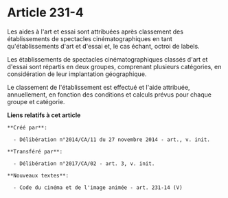# Article 231-4

Les aides à l'art et essai sont attribuées après classement des établissements de spectacles cinématographiques en tant
qu'établissements d'art et d'essai et, le cas échant, octroi de labels. 

Les établissements de spectacles cinématographiques classés d'art et d'essai sont répartis en deux groupes, comprenant
plusieurs catégories, en considération de leur implantation géographique. 

Le classement de l'établissement est effectué et l'aide attribuée, annuellement, en fonction des conditions et calculs prévus
pour chaque groupe et catégorie.

**Liens relatifs à cet article**

	**Créé par**:

	  - Délibération n°2014/CA/11 du 27 novembre 2014 - art., v. init.

	**Transféré par**:

	  - Délibération n°2017/CA/02 - art. 3, v. init.

	**Nouveaux textes**:

	  - Code du cinéma et de l'image animée - art. 231-14 (V)
